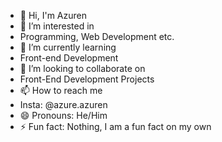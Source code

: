 - 👋 Hi, I'm Azuren
- 👀 I’m interested in
- Programming, Web Development etc.
- 🌱 I’m currently learning
- Front-end Development 
- 💞️ I’m looking to collaborate on
- Front-End Development Projects
- 📫 How to reach me
- Insta: @azure.azuren
- 😄 Pronouns: He/Him
- ⚡ Fun fact: Nothing, I am a fun fact on my own
